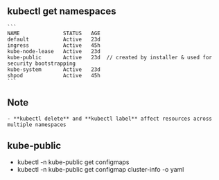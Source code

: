 ## kubectl get namespaces
    ```
    NAME              STATUS   AGE
    default           Active   23d
    ingress           Active   45h
    kube-node-lease   Active   23d
    kube-public       Active   23d  // created by installer & used for security bootstrapping
    kube-system       Active   23d
    shpod             Active   45h
    ```

## Note
    - **kubectl delete** and **kubectl label** affect resources across multiple namespaces

## kube-public
- kubectl -n kube-public get configmaps
- kubectl -n kube-public get configmap cluster-info -o yaml